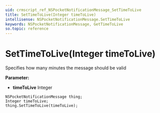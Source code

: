 ```yaml
---
uid: crmscript_ref_NSPocketNotificationMessage_SetTimeToLive
title: SetTimeToLive(Integer timeToLive)
intellisense: NSPocketNotificationMessage.SetTimeToLive
keywords: NSPocketNotificationMessage, GetTimeToLive
so.topic: reference
---
```


# SetTimeToLive(Integer timeToLive)

Specifies how many minutes the message should be valid

**Parameter:** 
 - **timeToLive** Integer

```crmscript
NSPocketNotificationMessage thing;
Integer timeToLive;
thing.SetTimeToLive(timeToLive);
```

